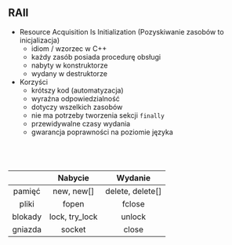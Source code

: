 ## RAII

<div class="multicolumn">
<div class="col">

* <!-- .element: class="fragment fade-in" --> Resource Acquisition Is Initialization (Pozyskiwanie zasobów to inicjalizacja)
  * <!-- .element: class="fragment fade-in" --> idiom / wzorzec w C++
  * <!-- .element: class="fragment fade-in" --> każdy zasób posiada procedurę obsługi
  * <!-- .element: class="fragment fade-in" --> nabyty w konstruktorze
  * <!-- .element: class="fragment fade-in" --> wydany w destruktorze
* <!-- .element: class="fragment fade-in" --> Korzyści
  * <!-- .element: class="fragment fade-in" --> krótszy kod (automatyzacja)
  * <!-- .element: class="fragment fade-in" --> wyraźna odpowiedzialność
  * <!-- .element: class="fragment fade-in" --> dotyczy wszelkich zasobów
  * <!-- .element: class="fragment fade-in" --> nie ma potrzeby tworzenia sekcji <code>finally</code>
  * <!-- .element: class="fragment fade-in" --> przewidywalne czasy wydania
  * <!-- .element: class="fragment fade-in" --> gwarancja poprawności na poziomie języka

</div>
<div class="col" style="font-size: 70%;margin-top: 70px;">

|             | Nabycie       | Wydanie          |
|:-----------:|:-------------:|:----------------:|
| pamięć      | new, new[]    | delete, delete[] |
| pliki       | fopen         | fclose           |
| blokady     | lock, try_lock| unlock           |
| gniazda     | socket        | close            |

</div>
<!-- .element: class="fragment fade-in" -->
